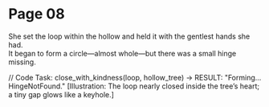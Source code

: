 # Page 08

She set the loop within the hollow and held it with the gentlest hands she had.  
It began to form a circle—almost whole—but there was a small hinge missing.  

// Code Task: close_with_kindness(loop, hollow_tree) → RESULT: "Forming… HingeNotFound."
[Illustration: The loop nearly closed inside the tree’s heart; a tiny gap glows like a keyhole.]
